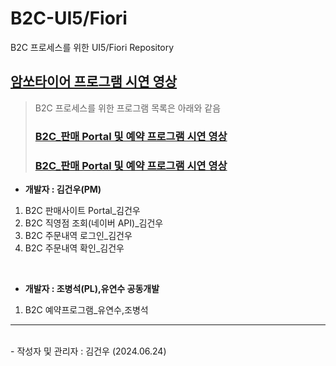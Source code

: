 # B2C-UI5/Fiori
B2C 프로세스를 위한 UI5/Fiori Repository

## [암쏘타이어 프로그램 시연 영상](https://youtu.be/HWOsBlJr9Mk)

> B2C 프로세스를 위한 프로그램 목록은 아래와 같음
> ### [B2C_판매 Portal 및 예약 프로그램 시연 영상](https://youtu.be/mv-HvXbDsME)
> ### [B2C_판매 Portal 및 예약 프로그램 시연 영상](https://youtu.be/2njm-gRvg5k)

 * **개발자 : 김건우(PM)**
  1. B2C 판매사이트 Portal_김건우
  2. B2C 직영점 조회(네이버 API)_김건우
  3. B2C 주문내역 로그인_김건우
  4. B2C 주문내역 확인_김건우
<br>

 * **개발자 : 조병석(PL),유연수 공동개발**
  1. B2C 예약프로그램_유연수,조병석


<hr/>
<br>
- 작성자 및 관리자 : 김건우 (2024.06.24)
